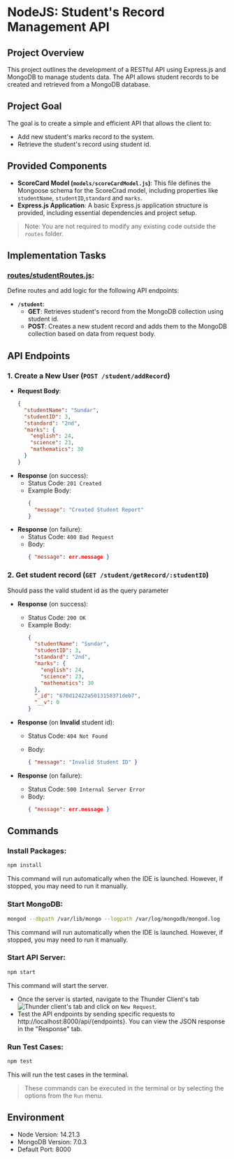 # NodeJS: Student's Record Management API

## Project Overview

This project outlines the development of a RESTful API using Express.js and MongoDB to manage students data. The API allows student records to be created and retrieved from a MongoDB database.

## Project Goal

The goal is to create a simple and efficient API that allows the client to:

- Add new student's marks record to the system.
- Retrieve the student's record using student id.

## Provided Components

- **ScoreCard Model (`models/scoreCardModel.js`)**: This file defines the Mongoose schema for the ScoreCrad model, including properties like `studentName`, `studentID`,`standard` and `marks`.
- **Express.js Application**: A basic Express.js application structure is provided, including essential dependencies and project setup.

> Note: You are not required to modify any existing code outside the `routes` folder.

## Implementation Tasks

### [routes/studentRoutes.js](routes/studentRoutes.js):

Define routes and add logic for the following API endpoints:

- **`/student`**:
  - **GET**: Retrieves student's record from the MongoDB collection using student id.
  - **POST**: Creates a new student record and adds them to the MongoDB collection based on data from request body.

## API Endpoints

### 1. Create a New User (`POST /student/addRecord`)

- **Request Body**:
  ```json
  {
    "studentName": "Sundar",
    "studentID": 3,
    "standard": "2nd",
    "marks": {
      "english": 24,
      "science": 23,
      "mathematics": 30
    }
  }
  ```
- **Response** (on success):
  - Status Code: `201 Created`
  - Example Body:
    ```json
    {
      "message": "Created Student Report"
    }
    ```
- **Response** (on failure):
  - Status Code: `400 Bad Request`
  - Body:
    ```json
    { "message": err.message }
    ```

### 2. Get student record (`GET /student/getRecord/:studentID`)

Should pass the valid student id as the query parameter

- **Response** (on success):
  - Status Code: `200 OK`
  - Example Body:
    ```json
    {
      "studentName": "Sundar",
      "studentID": 3,
      "standard": "2nd",
      "marks": {
        "english": 24,
        "science": 23,
        "mathematics": 30
      },
      "_id": "670d12422a5013158371deb7",
      "__v": 0
    }
    ```
- **Response** (on **Invalid** student id):

  - Status Code: `404 Not Found`
  - Body:

    ```json
    { "message": "Invalid Student ID" }
    ```

- **Response** (on failure):
  - Status Code: `500 Internal Server Error`
  - Body:
    ```json
    { "message": err.message }
    ```

## Commands

### Install Packages:

```bash
npm install
```

This command will run automatically when the IDE is launched. However, if stopped, you may need to run it manually.

### Start MongoDB:

```bash
mongod --dbpath /var/lib/mongo --logpath /var/log/mongodb/mongod.log
```

This command will run automatically when the IDE is launched. However, if stopped, you may need to run it manually.

### Start API Server:

```bash
npm start
```

This command will start the server.

- Once the server is started, navigate to the Thunder Client's tab ![Thunder client's tab](https://media-doselect.s3.amazonaws.com/generic/ryM78VN71g10k2dKr9K2wGYwo/ThunderClientLogo.png) and click on `New Request`.
- Test the API endpoints by sending specific requests to http://localhost:8000/api/{endpoints}. You can view the JSON response in the "Response" tab.

### Run Test Cases:

```bash
npm test
```

This will run the test cases in the terminal.

> These commands can be executed in the terminal or by selecting the options from the `Run` menu.

## Environment

- Node Version: 14.21.3
- MongoDB Version: 7.0.3
- Default Port: 8000
